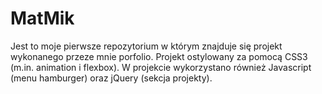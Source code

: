 # MatMik
Jest to moje pierwsze repozytorium w którym znajduje się projekt wykonanego przeze mnie porfolio.
Projekt ostylowany za pomocą CSS3 (m.in. animation i flexbox).
W projekcie wykorzystano również Javascript (menu hamburger) oraz jQuery (sekcja projekty).
